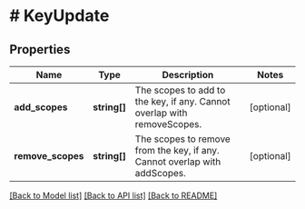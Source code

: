 # # KeyUpdate

## Properties

| Name              | Type         | Description                                                               | Notes      |
| ----------------- | ------------ | ------------------------------------------------------------------------- | ---------- |
| **add_scopes**    | **string[]** | The scopes to add to the key, if any. Cannot overlap with removeScopes.   | [optional] |
| **remove_scopes** | **string[]** | The scopes to remove from the key, if any. Cannot overlap with addScopes. | [optional] |

[[Back to Model list]](../../README.md#models) [[Back to API list]](../../README.md#endpoints) [[Back to README]](../../README.md)
